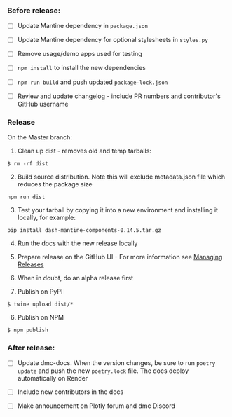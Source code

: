 

### Before release:

- [ ] Update Mantine dependency in `package.json`
- [ ] Update Mantine dependency for optional stylesheets in `styles.py`
- [ ] Remove usage/demo apps used for testing
- [ ] `npm install` to install the new dependencies
- [ ] `npm run build` and push updated `package-lock.json`
- [ ] Review and update changelog - include PR numbers and contributor's GitHub username


### Release

On the Master branch:

1. Clean up dist - removes old and temp tarballs:
```
$ rm -rf dist
```

2. Build source distribution.  Note this will exclude metadata.json file which reduces the package size
```
npm run dist

```
3. Test your tarball by copying it into a new environment and installing it locally, for example:
```
pip install dash-mantine-components-0.14.5.tar.gz
```

4. Run the docs with the new release locally

4. Prepare release on the GitHub UI - For more information see [Managing Releases](https://docs.github.com/en/repositories/releasing-projects-on-github/managing-releases-in-a-repository)
4. When in doubt, do an alpha release first

5. Publish on PyPI
```
$ twine upload dist/*
```

6. Publish on NPM 
```
$ npm publish
```


### After release:

 - [ ] Update dmc-docs.  When the version changes, be sure to run `poetry update` and push the new `poetry.lock` file. The docs deploy automatically on Render
 - [ ] Include new contributors in the docs
 - [ ] Make announcement on Plotly forum and dmc Discord
 
 

